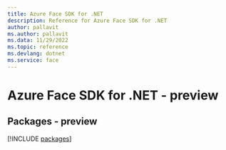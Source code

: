 ```yaml
---
title: Azure Face SDK for .NET
description: Reference for Azure Face SDK for .NET
author: pallavit
ms.author: pallavit
ms.data: 11/29/2022
ms.topic: reference
ms.devlang: dotnet
ms.service: face
---
```

# Azure Face SDK for .NET - preview
## Packages - preview
[!INCLUDE [packages](face-index.md)]